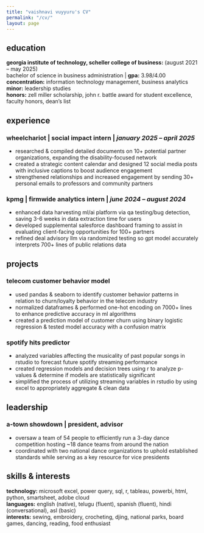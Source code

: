 ```yaml
---
title: "vaishnavi vuyyuru's CV"
permalink: "/cv/"
layout: page
---
```


## education
**georgia institute of technology, scheller college of business:** (august 2021 – may 2025)  
bachelor of science in business administration | **gpa:** 3.98/4.00  
**concentration:** information technology management, business analytics  
**minor:** leadership studies  
**honors:** zell miller scholarship, john r. battle award for student excellence, faculty honors, dean’s list

## experience
### **wheelchariot** | social impact intern | *january 2025 – april 2025*
- researched & compiled detailed documents on 10+ potential partner organizations, expanding the disability-focused network
- created a strategic content calendar and designed 12 social media posts with inclusive captions to boost audience engagement
- strengthened relationships and increased engagement by sending 30+ personal emails to professors and community partners

### **kpmg** | firmwide analytics intern | *june 2024 – august 2024*
- enhanced data harvesting ml/ai platform via qa testing/bug detection, saving 3-6 weeks in data extraction time for users
- developed supplemental salesforce dashboard framing to assist in evaluating client-facing opportunities for 100+ partners
- refined deal advisory llm via randomized testing so gpt model accurately interprets 700+ lines of public relations data

## projects
### **telecom customer behavior model**
- used pandas & seaborn to identify customer behavior patterns in relation to churn/loyalty behavior in the telecom industry
- normalized dataframes & performed one-hot encoding on 7000+ lines to enhance predictive accuracy in ml algorithms
- created a prediction model of customer churn using binary logistic regression & tested model accuracy with a confusion matrix

### **spotify hits predictor**
- analyzed variables affecting the musicality of past popular songs in rstudio to forecast future spotify streaming performance
- created regression models and decision trees using r to analyze p-values & determine if models are statistically significant
- simplified the process of utilizing streaming variables in rstudio by using excel to appropriately aggregate & clean data

## leadership
### **a-town showdown** | president, advisor
- oversaw a team of 54 people to efficiently run a 3-day dance competition hosting ~18 dance teams from around the nation
- coordinated with two national dance organizations to uphold established standards while serving as a key resource for vice presidents

## skills & interests
**technology:** microsoft excel, power query, sql, r, tableau, powerbi, html, python, smartsheet, adobe cloud  
**languages:** english (native), telugu (fluent), spanish (fluent), hindi (conversational), asl (basic)  
**interests:** sewing, embroidery, crocheting, djing, national parks, board games, dancing, reading, food enthusiast
